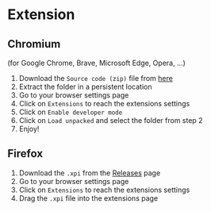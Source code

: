 
# Extension

## Chromium

(for Google Chrome, Brave, Microsoft Edge, Opera, ...)

1. Download the `Source code (zip)` file from [here](https://github.com/sag-enhanced/browser-extension/releases)
2. Extract the folder in a persistent location
3. Go to your browser settings page
4. Click on `Extensions` to reach the extensions settings
5. Click on `Enable developer mode`
6. Click on `Load unpacked` and select the folder from step 2
7. Enjoy!

## Firefox

1. Download the `.xpi` from the [Releases](https://github.com/sag-enhanced/browser-extension/releases) page
2. Go to your browser settings page
3. Click on `Extensions` to reach the extensions settings
4. Drag the `.xpi` file into the extensions page
